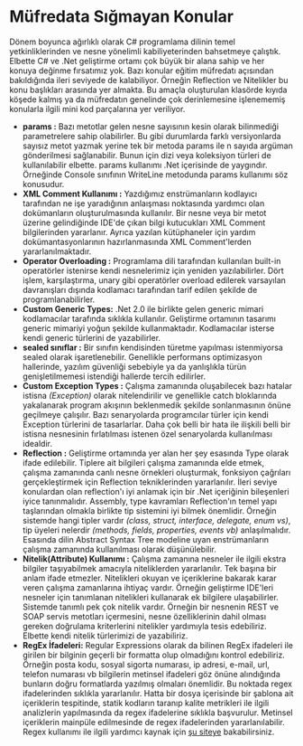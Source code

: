 # Müfredata Sığmayan Konular

Dönem boyunca ağırlıklı olarak C# programlama dilinin temel yetkinliklerinden ve nesne yönelimli kabiliyeterinden bahsetmeye çalıştık. Elbette C# ve .Net geliştirme ortamı çok büyük bir alana sahip ve her konuya değinme fırsatımız yok. Bazı konular eğitim müfredatı açısından bakıldığında ileri seviyede de kalabiliyor. Örneğin Reflection ve Nitelikler bu konu başlıkları arasında yer almakta. Bu amaçla oluşturulan klasörde kıyıda köşede kalmış ya da müfredatın genelinde çok derinlemesine işlenememiş konularla ilgili mini kod parçalarına yer veriliyor.

- **params :** Bazı metotlar gelen nesne sayısının kesin olarak bilinmediği parametrelere sahip olabilirler. Bu gibi durumlarda farklı versiyonlarda sayısız metot yazmak yerine tek bir metoda params ile n sayıda argüman gönderilmesi sağlanabilir. Bunun için dizi veya koleksiyon türleri de kullanılabilir elbette. params kullanımı .Net içerisinde de yaygındır. Örneğinde Console sınıfının WriteLine metodunda params kullanımı söz konusudur.
- **XML Comment Kullanımı :** Yazdığımız enstrümanların kodlayıcı tarafından ne işe yaradığının anlaışması noktasında yardımcı olan dokümanların oluşturulmasında kullanılır. Bir nesne veya bir metot üzerine gelindiğinde IDE'de çıkan bilgi kutucukları XML Comment bilgilerinden yararlanır. Ayrıca yazılan kütüphaneler için yardım dokümantasyonlarının hazırlanmasında XML Comment'lerden yararlanılmaktadır. 
- **Operator Overloading :** Programlama dili tarafından kullanılan built-in operatörler istenirse kendi nesnelerimiz için yeniden yazılabilirler. Dört işlem, karşılaştırma, unary gibi operatörler overload edilerek varsayılan davranışları dışında kodlamacı tarafından tarif edilen şekilde de programlanabilirler. 
- **Custom Generic Types:** .Net 2.0 ile birlikte gelen generic mimari kodlamacılar tarafında sıklıkla kullanılır. Geliştirme ortamının tasarımı generic mimariyi yoğun şekilde kullanmaktadır. Kodlamacılar isterse kendi generic türlerini de yazabilirler.
- **sealed sınıflar :** Bir sınıfın kendisinden türetme yapılması istenmiyorsa sealed olarak işaretlenebilir. Genellikle performans optimizasyon hallerinde, yazılım güvenliği sebebiyle ya da yanlışlıkla türün genişletilmemesi istendiği hallerde tercih edilirler. 
- **Custom Exception Types :** Çalışma zamanında oluşabilecek bazı hatalar istisna _(Exception)_ olarak nitelendirilir ve genellikle catch bloklarında yakalanarak program akışının beklenmedik şekilde sonlanmasının önüne geçilmeye çalışılır. Bazı senaryolarda programcılar türler için kendi Exception türlerini de tasarlarlar. Daha çok belli bir hata ile ilişkili belli bir istisna nesnesinin fırlatılması istenen özel senaryolarda kullanılması idealdir.
- **Reflection :** Geliştirme ortamında yer alan her şey esasında Type olarak ifade edilebilir. Tiplere ait bilgileri çalışma zamanında elde etmek, çalışma zamanında canlı nesne örnekleri oluşturmak, fonksiyon çağrıları gerçekleştirmek için Reflection tekniklerinden yararlanılır. İleri seviye konulardan olan reflection'ı iyi anlamak için bir .Net içeriğinin bileşenleri iyice tanınmalıdır. Assembly, type kavramları Reflection'ın temel yapı taşlarından olmakla birlikte tip sistemini iyi bilmek önemlidir. Örneğin sistemde hangi tipler vardır _(class, struct, interface, delegate, enum vs)_, tip üyeleri nelerdir _(methods, fields, properties, events vb)_ anlaşılmalıdır. Esasında dilin Abstract Syntax Tree modeline uyan enstrümanların çalışma zamanında kullanılması olarak düşünülebilir.
- **Nitelik(Attribute) Kullanımı :** Çalışma zamanına nesneler ile ilgili ekstra bilgiler taşıyabilmek amacıyla niteliklerden yararlanılır. Tek başına bir anlam ifade etmezler. Nitelikleri okuyan ve içeriklerine bakarak karar veren çalışma zamanlarına ihtiyaç vardır. Örneğin geliştirme IDE'leri nesneler için tanımlanan nitelikleri kullanarak ek bilgilere ulaşabilirler. Sistemde tanımlı pek çok nitelik vardır. Örneğin bir nesnenin REST ve SOAP servis metotları içermesini, nesne özelliklerinin dahil olması gereken doğrulama kriterlerini nitelikler yardımıyla tesis edebiliriz. Elbette kendi nitelik türlerimizi de yazabiliriz.
- **RegEx İfadeleri:** Regular Expressions olarak da bilinen RegEx ifadeleri ile girilen bir bilginin geçerli bir formatta olup olmadığını kontrol edebiliriz. Örneğin posta kodu, sosyal sigorta numarası, ip adresi, e-mail, url, telefon numarası vb bilgilerin metinsel ifadeleri göz önüne alındığında bunların doğru formatlarda yazılmış olmaları önemlidir. Bu noktada regex ifadelerinden sıklıkla yararlanılır. Hatta bir dosya içerisinde bir şablona ait içeriklerin tespitinde, statik kodların taranıp kalite metrikleri ile ilgili analizlerin yapılmasında da regex ifadelerine sıklıkla başvurulur. Metinsel içeriklerin mainpüle edilmesinde de regex ifadelerinden yararlanılabilir. Regex kullanımı ile ilgili yardımcı kaynak için [şu siteye](https://regexr.com/) bakabilirsiniz.